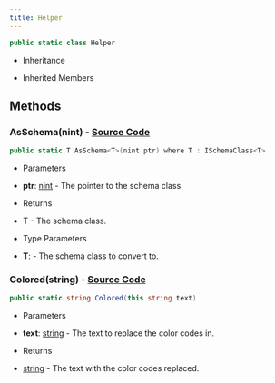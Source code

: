 ```yaml
---
title: Helper
---
```


```csharp
public static class Helper
```

- Inheritance

- Inherited Members

## Methods

### **AsSchema<T>(nint)** - [Source Code](https://github.com/swiftly-solution/swiftlys2/blob/main/managed/src/SwiftlyS2.Shared/Helper.cs#L53)

```csharp
public static T AsSchema<T>(nint ptr) where T : ISchemaClass<T>
```

- Parameters

- **ptr**: [nint](https://learn.microsoft.com/dotnet/api/system.intptr) - The pointer to the schema class.

- Returns

- T - The schema class.

- Type Parameters

- **T**:  - The schema class to convert to.

### **Colored(string)** - [Source Code](https://github.com/swiftly-solution/swiftlys2/blob/main/managed/src/SwiftlyS2.Shared/Helper.cs#L39)

```csharp
public static string Colored(this string text)
```

- Parameters

- **text**: [string](https://learn.microsoft.com/dotnet/api/system.string) - The text to replace the color codes in.

- Returns

- [string](https://learn.microsoft.com/dotnet/api/system.string) - The text with the color codes replaced.

